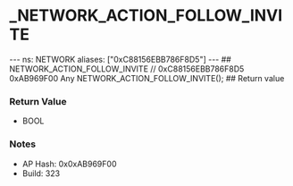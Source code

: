 # _NETWORK_ACTION_FOLLOW_INVITE

--- ns: NETWORK aliases: ["0xC88156EBB786F8D5"] --- ## NETWORK_ACTION_FOLLOW_INVITE  // 0xC88156EBB786F8D5 0xAB969F00 Any NETWORK_ACTION_FOLLOW_INVITE();   ## Return value

### Return Value
* BOOL

### Notes
* AP Hash: 0x0xAB969F00
* Build: 323

